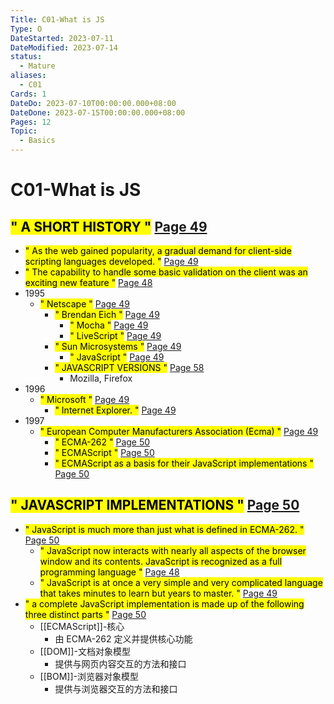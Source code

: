 ```yaml
---
Title: C01-What is JS
Type: O
DateStarted: 2023-07-11
DateModified: 2023-07-14
status:
  - Mature
aliases:
  - C01
Cards: 1
DateDo: 2023-07-10T00:00:00.000+08:00
DateDone: 2023-07-15T00:00:00.000+08:00
Pages: 12
Topic:
  - Basics
---
```


# C01-What is JS

## <mark class="hltr-gray ">" A SHORT HISTORY "</mark> [Page 49 ](zotero://open-pdf/library/items/ZK2IJ5LN?page=49&annotation=UETQLMA6)

- <mark class="hltr-yellow ">" As the web gained popularity, a gradual demand for client-side scripting languages developed. "</mark> [Page 49 ](zotero://open-pdf/library/items/ZK2IJ5LN?page=49&annotation=PD4Z6N7T)
- <mark class="hltr-yellow ">" The capability to handle some basic validation on the client was an exciting new feature "</mark> [Page 48 ](zotero://open-pdf/library/items/ZK2IJ5LN?page=48&annotation=E42V4AGV)
- 1995
  - <mark class="hltr-orange ">" Netscape "</mark> [Page 49 ](zotero://open-pdf/library/items/ZK2IJ5LN?page=49&annotation=3WPVTRYP)
    - <mark class="hltr-orange ">" Brendan Eich "</mark> [Page 49 ](zotero://open-pdf/library/items/ZK2IJ5LN?page=49&annotation=SFZUTJQT)
      - <mark class="hltr-yellow ">" Mocha "</mark> [Page 49 ](zotero://open-pdf/library/items/ZK2IJ5LN?page=49&annotation=WE69I65C)
      - <mark class="hltr-yellow ">" LiveScript "</mark> [Page 49 ](zotero://open-pdf/library/items/ZK2IJ5LN?page=49&annotation=L8TEIHIB)
    - <mark class="hltr-orange ">" Sun Microsystems "</mark> [Page 49 ](zotero://open-pdf/library/items/ZK2IJ5LN?page=49&annotation=E97WR88S)
      - <mark class="hltr-yellow ">" JavaScript "</mark> [Page 49 ](zotero://open-pdf/library/items/ZK2IJ5LN?page=49&annotation=HZYSQ8JQ)
    - <mark class="hltr-gray ">" JAVASCRIPT VERSIONS "</mark> [Page 58 ](zotero://open-pdf/library/items/ZK2IJ5LN?page=58&annotation=JMMM8N4H)
      - Mozilla, Firefox
- 1996
  - <mark class="hltr-orange ">" Microsoft "</mark> [Page 49 ](zotero://open-pdf/library/items/ZK2IJ5LN?page=49&annotation=BWGIH9AK)
    - <mark class="hltr-orange ">" Internet Explorer. "</mark> [Page 49 ](zotero://open-pdf/library/items/ZK2IJ5LN?page=49&annotation=LEVTEJ88)
- 1997
  - <mark class="hltr-orange ">" European Computer Manufacturers Association (Ecma) "</mark> [Page 49 ](zotero://open-pdf/library/items/ZK2IJ5LN?page=49&annotation=MAD7AVUV)
    - <mark class="hltr-orange ">" ECMA-262 "</mark> [Page 50 ](zotero://open-pdf/library/items/ZK2IJ5LN?page=50&annotation=XYH4TXZR)
    - <mark class="hltr-orange ">" ECMAScript "</mark> [Page 50 ](zotero://open-pdf/library/items/ZK2IJ5LN?page=50&annotation=PJ5UJMCQ)
    - <mark class="hltr-yellow ">" ECMAScript as a basis for their JavaScript implementations "</mark> [Page 50 ](zotero://open-pdf/library/items/ZK2IJ5LN?page=50&annotation=YLI88VQH)

## <mark class="hltr-gray ">" JAVASCRIPT IMPLEMENTATIONS "</mark> [Page 50 ](zotero://open-pdf/library/items/ZK2IJ5LN?page=50&annotation=Q4RJJM8N)

- <mark class="hltr-yellow ">" JavaScript is much more than just what is defined in ECMA-262. "</mark> [Page 50 ](zotero://open-pdf/library/items/ZK2IJ5LN?page=50&annotation=XIUBLR56)
  - <mark class="hltr-yellow ">" JavaScript now interacts with nearly all aspects of the browser window and its contents. JavaScript is recognized as a full programming language "</mark> [Page 48 ](zotero://open-pdf/library/items/ZK2IJ5LN?page=48&annotation=HFVXL9EX)
  - <mark class="hltr-yellow ">" JavaScript is at once a very simple and very complicated language that takes minutes to learn but years to master. "</mark> [Page 49 ](zotero://open-pdf/library/items/ZK2IJ5LN?page=49&annotation=BTMGYKB6)
- <mark class="hltr-orange ">" a complete JavaScript implementation is made up of the following three distinct parts "</mark> [Page 50 ](zotero://open-pdf/library/items/ZK2IJ5LN?page=50&annotation=E8SK6SWA)
  - [[ECMAScript]]-核心
    - 由 ECMA-262 定义并提供核心功能
  - [[DOM]]-文档对象模型
    - 提供与网页内容交互的方法和接口
  - [[BOM]]-浏览器对象模型
    - 提供与浏览器交互的方法和接口
